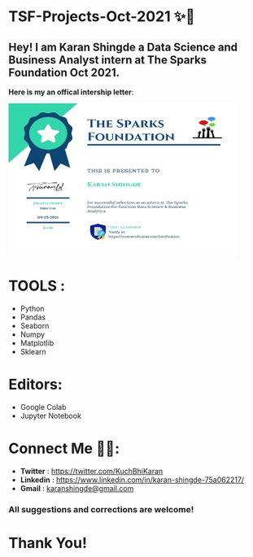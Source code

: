 # TSF-Projects-Oct-2021 ✨🚀
## Hey! I am Karan Shingde a **Data Science and Business Analyst** intern at The Sparks Foundation Oct 2021. 

**Here is my an offical intership letter**:


<img src='images/letter.jpeg' width='450px' height='300px'></img>


# TOOLS :
- Python
- Pandas
- Seaborn
- Numpy
- Matplotlib
- Sklearn

# Editors:
- Google Colab
- Jupyter Notebook

# Connect Me 🤝🏼:
- **Twitter** : https://twitter.com/KuchBhiKaran
- **Linkedin** : https://www.linkedin.com/in/karan-shingde-75a062217/
- **Gmail** : karanshingde@gmail.com 

### All suggestions and corrections are welcome!

# Thank You!
